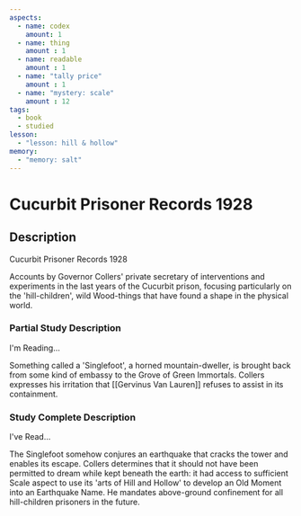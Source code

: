 ```yaml
---
aspects: 
  - name: codex
    amount: 1
  - name: thing
    amount : 1
  - name: readable
    amount : 1
  - name: "tally price"
    amount : 1
  - name: "mystery: scale"
    amount : 12
tags:
  - book
  - studied
lesson:
  - "lesson: hill & hollow"
memory:
  - "memory: salt"
---
```


# Cucurbit Prisoner Records 1928

## Description
Cucurbit Prisoner Records 1928

Accounts by Governor Collers' private secretary of interventions and experiments in the last years of the Cucurbit prison, focusing particularly on the 'hill-children', wild Wood-things that have found a shape in the physical world.
### Partial Study Description
I'm Reading...

Something called a 'Singlefoot', a horned mountain-dweller, is brought back from some kind of embassy to the Grove of Green Immortals. Collers expresses his irritation that [[Gervinus Van Lauren]] refuses to assist in its containment.
### Study Complete Description
I've Read...

The Singlefoot somehow conjures an earthquake that cracks the tower and enables its escape. Collers determines that it should not have been permitted to dream while kept beneath the earth: it had access to sufficient Scale aspect to use its 'arts of Hill and Hollow' to develop an Old Moment into an Earthquake Name. He mandates above-ground confinement for all hill-children prisoners in the future.